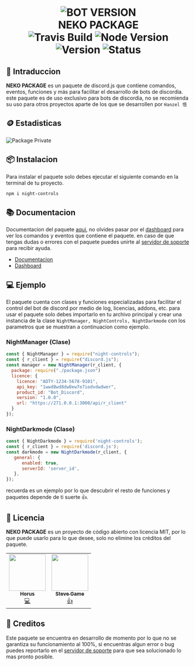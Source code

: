 <h1 align="center">
  <img src="https://cdn.discordapp.com/attachments/1134529955330535487/1136009848526491648/7.gif" alt="BOT VERSION"/><br/>NEKO PACKAGE<br/>
  <img src="https://app.travis-ci.com/MikaboshiDev/Night-Support.svg?branch=main" alt="Travis Build"/>
  <img src="https://img.shields.io/badge/Node.js-v16-%2334d058?style=flat-square&logo=npm&logoColor=fff" alt="Node Version"/>
  <img src="https://img.shields.io/badge/Version-1.0.5-%2334d058?style=flat-square&logo=npm&logoColor=fff" alt="Version"/>
  <img src="https://img.shields.io/badge/Status-Online-%2334d058?style=flat-square&logo=npm&logoColor=fff" alt="Status"/>
</h1>

## 📄 Intraduccion

**NEKO PACKAGE** es un paquete de discord.js que contiene comandos, eventos, funciones y más para facilitar el desarrollo de bots de discordia.
este paquete es de uso exclusivo para bots de discordia, no se recomienda su uso para otros proyectos aparte de los que se desarrollen por `Hanzel 悟`

## 🪙 Estadisticas

![Package Private](https://repobeats.axiom.co/api/embed/942b1cc2f77ede96220b334dac8b6535c1196ecf.svg 'Repobeats analytics image')

## 📦 Instalacion

Para instalar el paquete solo debes ejecutar el siguiente comando en la terminal de tu proyecto.

```sh
npm i night-controls
```

## 📚 Documentacion

Documentacion del paquete [aqui](https://luiss-horus.gitbook.io/documentacion/), no olvides pasar por el [dashboard](https://bit.ly/nightdashboard) para ver los comandos y eventos que contiene el paquete.
en caso de que tengas dudas o errores con el paquete puedes unirte al [servidor de soporte](https://discord.gg/pgDje8S3Ed) para recibir ayuda.

- [Documentacion](https://bit.ly/nightdevelopment)
- [Dashboard](https://bit.ly/nightdashboard)

## 💻 Ejemplo

El paquete cuenta con clases y funciones especializadas para facilitar el control del bot de discord por medio de log, licencias, addons, etc. para usar el paquete solo debes importarlo en tu archivo principal y crear una instancia de la clase `NightManager, NightControls, NightDarkmode` con los parametros que se muestran a continuacion como ejemplo.

### NightManager (Clase)

```js
const { NightManager } = require("night-controls");
const { r_client } = require("discord.js");
const manager = new NightManager(r_client, {
  package: require("./package.json")
  licence: {
    licence: "ADTY-1234-5678-9101",
    api_key: "1wwd8wd8dw8ew7e7iodvdwdwer",
    product_id: "Bot_Discord",
    version: "1.0.0",
    url: "https://271.0.0.1:3000/api/r_client"
  }
});
```

### NightDarkmode (Clase)

```js
const { NightDarkmode } = require('night-controls');
const { r_client } = require('discord.js');
const darkmode = new NightDarkmode(r_client, {
   general: {
      enabled: true,
      serverId: 'server_id',
   },
});
```

recuerda es un ejemplo por lo que descubrir el resto de funciones y paquetes depende de ti suerte 👍.

## 📝 Licencia

**NEKO PACKAGE** es un proyecto de código abierto con licencia MIT, por lo que puede usarlo para lo que desee, solo no elimine los créditos del paquete.

<table>
  <tr>
    <td align="center">
      <a href="https://luiss-horus.gitbook.io/documentacion/" target="_blank">
      <img src="https://cdn.discordapp.com/avatars/679560282929889331/cddaf2a17070d21133784a48010463bf.webp" width="100px;" alt=""/><br /><sub><b>Horus</b></sub></a><br />
      <a href="https://bit.ly/nightdashboard" title="Code">💻</a></td>
    <td align="center">
      <a href="https://tienda.demonscraft.live/" target="_blank">
      <img src="https://cdn.discordapp.com/avatars/981339172231077959/9cdca50bb301a589697a5965c4d8ec76.jpg" width="100px;" alt=""/><br /><sub><b>Steve Game</b></sub></a><br />
      <a href="https://www.tiktok.com/@demonscraft1?_op=1&_r=1&_t=8dGvpGDEdFd" title="Code">👍</a>
    </td>
  </tr>
</table>

## 📜 Creditos

Este paquete se encuentra en desarrollo de momento por lo que no se garantiza su funcionamiento al 100%, si encuentras algun error o bug puedes reportarlo en el [servidor de soporte](https://discord.gg/pgDje8S3Ed) para que sea solucionado lo mas pronto posible.
